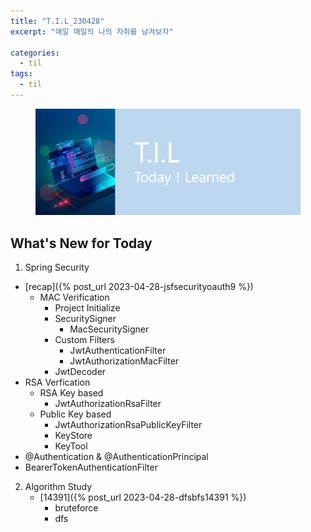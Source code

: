 ```yaml
---
title: "T.I.L_230428"
excerpt: "매일 매일의 나의 자취를 남겨보자"

categories:
  - til
tags:
  - til
---
```

<figure>
    <img src="/assets/images/til_image.png">
</figure>

## What's New for  Today   

1. Spring Security
  - [recap]({% post_url 2023-04-28-jsfsecurityoauth9 %})
      - MAC Verification
        - Project Initialize
        - SecuritySigner
            - MacSecuritySigner
        - Custom Filters
            - JwtAuthenticationFilter
            - JwtAuthorizationMacFilter
        - JwtDecoder
  - RSA Verfication
      - RSA Key based
          - JwtAuthorizationRsaFilter
      - Public Key based
          - JwtAuthorizationRsaPublicKeyFilter
          - KeyStore
          - KeyTool      
  - @Authentication & @AuthenticationPrincipal
  - BearerTokenAuthenticationFilter

2. Algorithm Study
    - [14391]({% post_url 2023-04-28-dfsbfs14391 %})
        - bruteforce
        - dfs